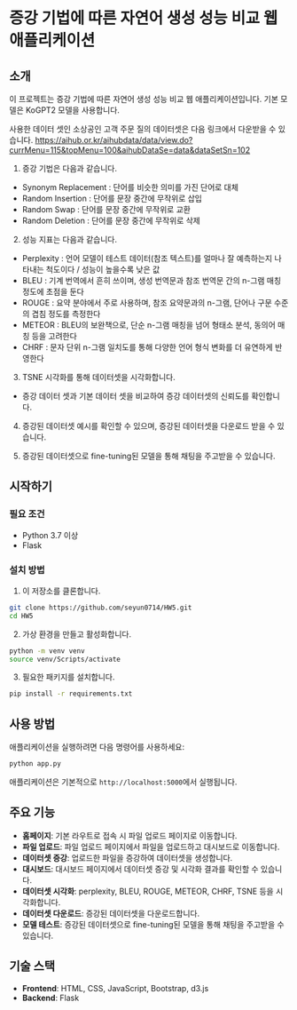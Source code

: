 # 증강 기법에 따른 자연어 생성 성능 비교 웹 애플리케이션

## 소개
이 프로젝트는 증강 기법에 따른 자연어 생성 성능 비교 웹 애플리케이션입니다.
기본 모델은 KoGPT2 모델을 사용합니다.

사용한 데이터 셋인 소상공인 고객 주문 질의 데이터셋은 다음 링크에서 다운받을 수 있습니다.
https://aihub.or.kr/aihubdata/data/view.do?currMenu=115&topMenu=100&aihubDataSe=data&dataSetSn=102

1. 증강 기법은 다음과 같습니다.
- Synonym Replacement : 단어를 비슷한 의미를 가진 단어로 대체
- Random Insertion : 단어를 문장 중간에 무작위로 삽입
- Random Swap : 단어를 문장 중간에 무작위로 교환
- Random Deletion : 단어를 문장 중간에 무작위로 삭제

2. 성능 지표는 다음과 같습니다.
- Perplexity : 언어 모델이 테스트 데이터(참조 텍스트)를 얼마나 잘 예측하는지 나타내는 척도이다 / 성능이 높을수록 낮은 값
- BLEU : 기계 번역에서 흔히 쓰이며, 생성 번역문과 참조 번역문 간의 n-그램 매칭 정도에 초점을 둔다
- ROUGE : 요약 분야에서 주로 사용하며, 참조 요약문과의 n-그램, 단어나 구문 수준의 겹침 정도를 측정한다
- METEOR : BLEU의 보완책으로, 단순 n-그램 매칭을 넘어 형태소 분석, 동의어 매칭 등을 고려한다
- CHRF : 문자 단위 n-그램 일치도를 통해 다양한 언어 형식 변화를 더 유연하게 반영한다

3. TSNE 시각화를 통해 데이터셋을 시각화합니다.
- 증강 데이터 셋과 기본 데이터 셋을 비교하여 증강 데이터셋의 신뢰도를 확인합니다.

4. 증강된 데이터셋 예시를 확인할 수 있으며, 증강된 데이터셋을 다운로드 받을 수 있습니다.

5. 증강된 데이터셋으로 fine-tuning된 모델을 통해 채팅을 주고받을 수 있습니다.

## 시작하기

### 필요 조건
- Python 3.7 이상
- Flask

### 설치 방법
1. 이 저장소를 클론합니다.  
```bash
git clone https://github.com/seyun0714/HW5.git
cd HW5
```

2. 가상 환경을 만들고 활성화합니다.
```bash
python -m venv venv
source venv/Scripts/activate
```

3. 필요한 패키지를 설치합니다.   
```bash
pip install -r requirements.txt
```

## 사용 방법
애플리케이션을 실행하려면 다음 명령어를 사용하세요:
```bash
python app.py
```

애플리케이션은 기본적으로 `http://localhost:5000`에서 실행됩니다.

## 주요 기능
- **홈페이지**: 기본 라우트로 접속 시 파일 업로드 페이지로 이동합니다.
- **파일 업로드**: 파일 업로드 페이지에서 파일을 업로드하고 대시보드로 이동합니다.
- **데이터셋 증강**: 업로드한 파일을 증강하여 데이터셋을 생성합니다.
- **대시보드**: 대시보드 페이지에서 데이터셋 증강 및 시각화 결과를 확인할 수 있습니다.
- **데이터셋 시각화**: perplexity, BLEU, ROUGE, METEOR, CHRF, TSNE 등을 시각화합니다.
- **데이터셋 다운로드**: 증강된 데이터셋을 다운로드합니다.
- **모델 테스트**: 증강된 데이터셋으로 fine-tuning된 모델을 통해 채팅을 주고받을 수 있습니다.

## 기술 스택
- **Frontend**: HTML, CSS, JavaScript, Bootstrap, d3.js
- **Backend**: Flask